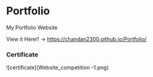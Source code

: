 # Portfolio

My Portfolio Website

View it Here!! ->  https://chandan2300.github.io/Portfolio/

### Certificate
![certificate](Website_competition -1.png)
